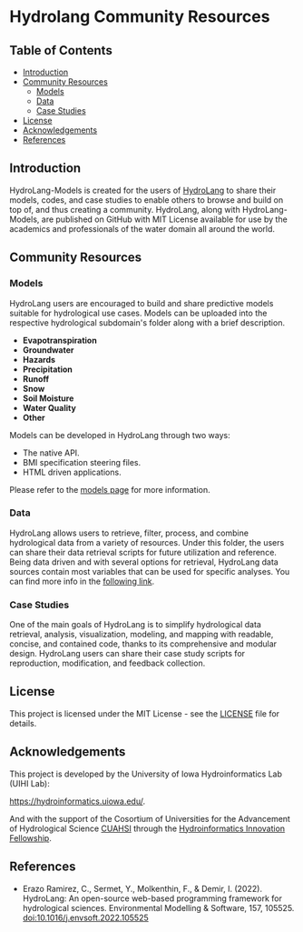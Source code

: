 # Hydrolang Community Resources
 
## Table of Contents
* [Introduction](https://github.com/uihilab/HydroLang-Models#Introduction)
* [Community Resources](https://github.com/uihilab/HydroLang-Models#Community-Resources)
  * [Models](https://github.com/uihilab/HydroLang-Models#Models)
  * [Data](https://github.com/uihilab/HydroLang-Models#Data)
  * [Case Studies](https://github.com/uihilab/HydroLang-Models#Case-Studies)
* [License](https://github.com/uihilab/HydroLang-Models#License)
* [Acknowledgements](https://github.com/uihilab/HydroLang-Models#Acknowledgements)
* [References](#references)

## Introduction
HydroLang-Models is created for the users of [HydroLang](https://github.com/uihilab/HydroLang) to share their models, codes, and case studies to enable others to browse and build on top of, and thus creating a community. HydroLang, along with HydroLang-Models, are published on GitHub with MIT License available for use by the academics and professionals of the water domain all around the world.

## Community Resources
### Models
HydroLang users are encouraged to build and share predictive models suitable for hydrological use cases. Models can be uploaded into the respective hydrological subdomain's folder along with a brief description. 

* **Evapotranspiration**
* **Groundwater**
* **Hazards**
* **Precipitation**
* **Runoff**
* **Snow**
* **Soil Moisture**
* **Water Quality**
* **Other**

Models can be developed in HydroLang through two ways:
* The native API.
* BMI specification steering files.
* HTML driven applications.

Please refer to the [models page](https://github.com/uihilab/HydroLang-Models/tree/main/models) for more information.

### Data
HydroLang allows users to retrieve, filter, process, and combine hydrological data from a variety of resources. Under this folder, the users can share their data retrieval scripts for future utilization and reference. Being data driven and with several options for retrieval, HydroLang data sources contain most variables that can be used for specific analyses. You can find more info in the [following link](https://github.com/uihilab/HydroLang/tree/master/hydrolang/modules/data).

### Case Studies
One of the main goals of HydroLang is to simplify hydrological data retrieval, analysis, visualization, modeling, and mapping with readable, concise, and contained code, thanks to its comprehensive and modular design. HydroLang users can share their case study scripts for reproduction, modification, and feedback collection.

## License
This project is licensed under the MIT License - see the [LICENSE](https://github.com/uihilab/HydroLang-Models/blob/master/LICENSE) file for details.

## Acknowledgements
This project is developed by the University of Iowa Hydroinformatics Lab (UIHI Lab):

https://hydroinformatics.uiowa.edu/.

And with the support of the Cosortium of Universities for the Advancement of Hydrological Science [CUAHSI](https://www.cuahsi.org/) through the [Hydroinformatics Innovation Fellowship](https://www.cuahsi.org/grant-opportunities/hydroinformatics-innovation-fellowship).

## References

* Erazo Ramirez, C., Sermet, Y., Molkenthin, F., & Demir, I. (2022). HydroLang: An open-source web-based programming framework for hydrological sciences. Environmental Modelling & Software, 157, 105525. [doi:10.1016/j.envsoft.2022.105525](https://www.sciencedirect.com/science/article/pii/S1364815222002250)
